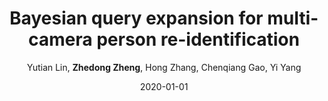 ---
title: "Bayesian query expansion for multi-camera person re-identification"
collection: publications
permalink: /publication/2020-01-01-Bayesian-query-expansion-for-multi-camera-person-re-identification
date: 2020-01-01
doi: 10.1016/j.patrec.2018.06.009
venue: 'Pattern Recognition Letters'
author: 'Yutian Lin,  <strong>Zhedong Zheng</strong>,  Hong Zhang,  Chenqiang Gao,  Yi Yang'
citation: ' Yutian Lin,  Zhedong Zheng,  Hong Zhang,  Chenqiang Gao,  Yi Yang, &quot;Bayesian query expansion for multi-camera person re-identification.&quot; Pattern Recognition Letters, 2020. DOI: 10.1016/j.patrec.2018.06.009'
pub_year: '2020'
---